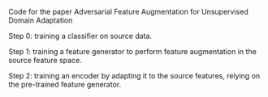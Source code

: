 Code for the paper Adversarial Feature Augmentation for Unsupervised Domain Adaptation

Step 0: training a classifier on source data.

Step 1: training a feature generator to perform feature augmentation in the source feature space.

Step 2: training an encoder by adapting it to the source features, relying on the pre-trained feature generator.
